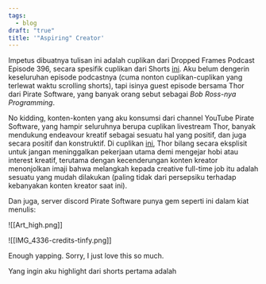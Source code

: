 ```yaml
---
tags:
  - blog
draft: "true"
title: '"Aspiring" Creator'
---
```

Impetus dibuatnya tulisan ini adalah cuplikan dari Dropped Frames Podcast Episode 396, secara spesifik cuplikan dari Shorts [ini](https://youtube.com/shorts/pdYPO8-YQUU?si=ljFlEwAX9vIABFYC). Aku belum dengerin keseluruhan episode podcastnya (cuma nonton cuplikan-cuplikan yang terlewat waktu scrolling shorts), tapi isinya guest episode bersama Thor dari Pirate Software, yang banyak orang sebut sebagai *Bob Ross-nya Programming*.

No kidding, konten-konten yang aku konsumsi dari channel YouTube Pirate Software, yang hampir seluruhnya berupa cuplikan livestream Thor, banyak mendukung endeavour kreatif sebagai sesuatu hal yang positif, dan juga secara positif dan konstruktif. Di cuplikan [ini](https://youtube.com/shorts/ytRehFhj57Q?si=RVgQ0FUKf9zrH_Vd), Thor bilang secara eksplisit untuk jangan meninggalkan pekerjaan utama demi mengejar hobi atau interest kreatif, terutama dengan kecenderungan konten kreator menonjolkan imaji bahwa melangkah kepada creative full-time job itu adalah sesuatu yang mudah dilakukan (paling tidak dari persepsiku terhadap kebanyakan konten kreator saat ini).

Dan juga, server discord Pirate Software punya gem seperti ini dalam kiat menulis:

![[Art_high.png]]

![[IMG_4336-credits-tinfy.png]]

Enough yapping. Sorry, I just love this so much.

Yang ingin aku highlight dari shorts pertama adalah 